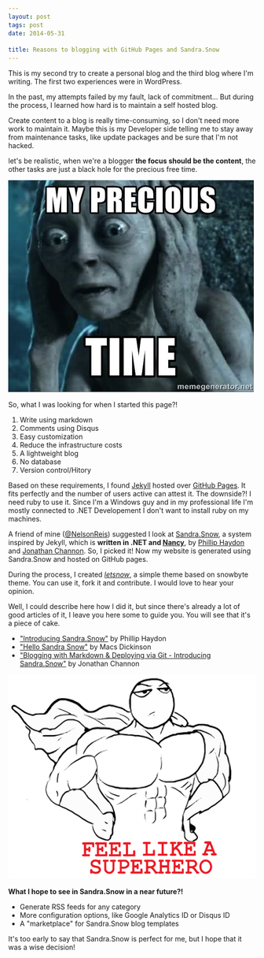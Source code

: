 ```yaml
---
layout: post
tags: post
date: 2014-05-31

title: Reasons to blogging with GitHub Pages and Sandra.Snow
---
```


This is my second try to create a personal blog and the third blog where I'm writing. The first two experiences were in WordPress. 

In the past, my attempts failed by my fault, lack of commitment... But during the process, I learned how hard is to maintain a self hosted blog. 

Create content to a blog is really time-consuming, so I don't need more work to maintain it. Maybe this is my Developer side telling me to stay away from maintenance tasks, like update packages and be sure that I'm not hacked. 

let's be realistic, when we're a blogger **the focus should be the content**, the other tasks are just a black hole for the precious free time.
<!--excerpt-->

![Gollum - My Precious Time](/images/reasons-to-blogging-using-github-pages-and-sandra-snow-my-precious-time.jpg)

So, what I was looking for when I started this page?!

1. Write using markdown
2. Comments using Disqus
3. Easy customization
4. Reduce the infrastructure costs
5. A lightweight blog
6. No database
7. Version control/Hitory

Based on these requirements, I found [Jekyll](http://jekyllrb.com/) hosted over [GitHub Pages](https://pages.github.com/). It fits perfectly and the number of users active can attest it. The downside?! I need ruby to use it. Since I'm a Windows guy and in my professional life I'm mostly connected to .NET Developement I don't want to install ruby on my machines. 

A friend of mine ([@NelsonReis](https://twitter.com/NelsonReis)) suggested I look at [Sandra.Snow](https://github.com/Sandra/Sandra.Snow), a system inspired by Jekyll, which is **written in .NET and [Nancy](http://nancyfx.org/)**, by [Phillip Haydon](https://twitter.com/philliphaydon) and [Jonathan Channon](https://twitter.com/jchannon). So, I picked it! Now my website is generated using Sandra.Snow and hosted on GitHub pages.

During the process, I created [*letsnow*](https://github.com/gsferreira/letsnow), a simple theme based on snowbyte theme. You can use it, fork it and contribute. I would love to hear your opinion.

Well, I could describe here how I did it, but since there's already a lot of good articles of it, I leave you here some to guide you. You will see that it's a piece of cake.

- ["Introducing Sandra.Snow"](http://www.philliphaydon.com/2013/10/introducing-sandra-snow/) by Phillip Haydon
- ["Hello Sandra Snow"](http://www.macsdickinson.com/SandraSnow/hello-sandra-snow/#.U4j33_ldXN1) by Macs Dickinson
- ["Blogging with Markdown & Deploying via Git - Introducing Sandra.Snow"](http://blog.jonathanchannon.com/2013/10/01/blogging-with-markdown-and-git/) by Jonathan Channon

![Feel like a superhero](/images/reasons-to-blogging-using-github-pages-and-sandra-snow-feel-like-superhero.png)

**What I hope to see in Sandra.Snow in a near future?!**

- Generate RSS feeds for any category
- More configuration options, like Google Analytics ID or Disqus ID
- A "marketplace" for Sandra.Snow blog templates


It's too early to say that Sandra.Snow is perfect for me, but I hope that it was a wise decision!